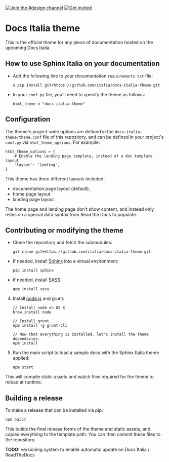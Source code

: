 [![Join the #design channel](https://img.shields.io/badge/Slack%20channel-%23design-blue.svg)](https://developersitalia.slack.com/messages/C7658JRJR)
[![Get invited](https://slack.developers.italia.it/badge.svg)](https://slack.developers.italia.it/)

# Docs Italia theme

This is the official theme for any piece of documentation hosted on the
upcoming Docs Italia.

## How to use Sphinx Italia on your documentation 

* Add the following line to your documentation `requirements.txt` file:

    ```
    $ pip install git+https://github.com/italia/docs-italia-theme.git
    ```

* In your `conf.py` file, you'll need to specify the theme as follows:

    ```
    html_theme = "docs-italia-theme"
    ```


## Configuration

The theme's project-wide options are defined in the `docs-italia-theme/theme.conf`
file of this repository, and can be defined in your project's `conf.py` via
`html_theme_options`. For example:

```
html_theme_options = {
    # Enable the landing page template, instead of a doc template layout
    'layout': 'landing',
}
```

This theme has three different layouts included:

* documentation page layout (default),
* home page layout
* landing page layout

The home page and landing page don't show content, and instead only relies on a special data
syntax from Read the Docs to populate.

## Contributing or modifying the theme

* Clone the repository and fetch the submodules:
    
    ```
    git clone git+https://github.com/italia/docs-italia-theme.git
    ```

* If needed, install [Sphinx](http://www.sphinx-doc.org/en/stable/) into a virtual environment:
    
    ```
    pip install sphinx
    ```

* If needed, install [SASS](http://sass-lang.com/):

    ```
    gem install sass
    ```

4. Install [node.js](https://nodejs.org) and grunt:

    ```
    // Install node on OS X
    brew install node

    // Install grunt
    npm install -g grunt-cli

    // Now that everything is installed, let's install the theme dependecies.
    npm install
    ```

5. Run the main script to load a sample docs with the Sphinx Italia theme applied:

    ```
    npm start
    ```

This will compile static assets and watch files required for the theme to reload at runtime.

## Building a release

To make a release that can be installed via pip:

```
npm build
```

This builds the final release forms of the theme and static assets, and copies
everything to the template path. You can then commit these files to the
repository.

**TODO:** versioning system to enable automatic update on Docs Italia / ReadTheDocs
